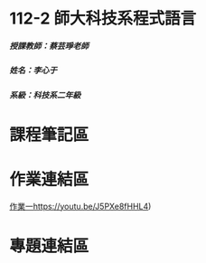 # 112-2 師大科技系程式語言
##### 授課教師：蔡芸琤老師
##### 姓名：李心于
##### 系級：科技系二年級
# 課程筆記區

# 作業連結區
[作業一](https://youtu.be/J5PXe8fHHL4)https://youtu.be/J5PXe8fHHL4)
# 專題連結區
